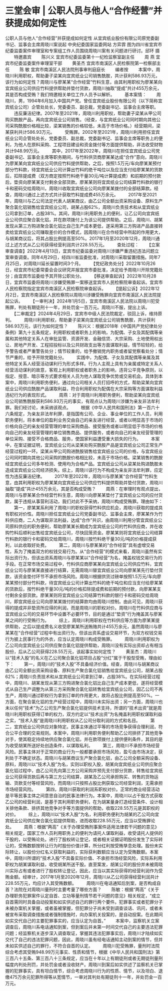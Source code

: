 # 三堂会审 | 公职人员与他人“合作经营”并获提成如何定性

公职人员与他人“合作经营”并获提成如何定性
从宜宾纸业股份有限公司原党委副书记、监事会主席周晓川案说起
中央纪委国家监委网站 方弈霏
图为四川省宜宾市纪委监委案件审理室和专案组工作人员围绕周晓川案有关问题进行研讨。邱环 摄
　　特邀嘉宾
　　陈兴义 宜宾市纪委监委第十一纪检监察室副主任
　　周 燕 宜宾市纪委监委案件审理室干部
　　黄圣杰 宜宾市南溪区人民检察院第一检察部主任
　　陈 敏 宜宾市南溪区人民法院刑事审判庭庭长
　　编者按
　　本案中，周晓川利用职权，帮助妻子梁某向宜宾纸业公司销售酰胺，共计获利586.93万元，该行为如何定性？周晓川与廖某某“合作经营”竹料生意，由其利用职权为廖某某向宜宾纸业公司供应竹料提供帮助并垫付货款，周晓川抽取“提成”共计455万余元，其是否构成受贿？我们特邀相关单位工作人员予以解析。
　　基本案情：
　　周晓川，男，1994年6月加入中国共产党。曾任宜宾纸业股份有限公司（以下简称宜宾纸业公司）企管处处长，党委委员、副总裁，党委副书记、监事会主席等职。
　　违反廉洁纪律。2007年至2021年，周晓川利用职权，帮助妻子梁某从甲公司购买酰胺产品，再向宜宾纸业公司销售。（经查，与宜宾纸业公司同时期向其他公司采购酰胺价格相比较，梁某销售的价格较低，未高于市场价格。）经营期间，梁某获利共计586.93万元。
　　受贿罪。2002年至2021年，周晓川利用担任宜宾纸业公司企管处处长，党委委员、副总裁，党委副书记、监事会主席等职务上的便利，为他人在原料采购、工程项目建设和资金拨付等方面提供帮助，非法收受财物共计948.99万元。
　　其中，2017年至2022年，周晓川在担任宜宾纸业公司党委副书记、监事会主席等职务期间，与竹料供货商廖某某达成“合作”意向，周晓川为廖某某向宜宾纸业公司供应竹料提供帮助，之后，按照1.5万元/车向廖某某预付部分竹料款，待宜宾纸业公司计算出竹料的绝干吨位以及应当支付给廖某某的货款后，扣除提成费（双方商定按照竹料绝干量30元/吨计算提成费）和前期的预付款后，垫资向廖某某支付剩余全部货款。廖某某则将宜宾纸业公司结算竹料款的银行卡和密码交给周晓川，周晓川收取宜宾纸业公司向廖某某拨付的全部结算款。经查，周晓川通过上述方式共计获取竹料提成费455万余元。
　　2017年至2021年，周晓川与乙公司法定代表人胡某商议，由乙公司全额出资采购设备、原料生产聚合氯化铝销售给宜宾纸业公司，胡某占股62%，周晓川负责技术和从宜宾纸业公司拿到订单，占股38%。其间，周晓川利用职务上的便利，让乙公司向宜宾纸业公司供应聚合氯化铝，并在款项拨付上为该公司提供帮助。之后，周晓川、胡某发现从第三方购进聚合氯化铝比自己生产成本更低，遂采用第三方购进产品直接转卖给宜宾纸业公司赚取差价的合作模式，因周晓川在合作经营中所起的作用更大，与胡某商议后，将其占股比例提高至50%。2017年1月至2020年12月，周晓川通过上述方式从乙公司获得经营利润共计228.55万元。
　　查处过程：
　　【立案审查调查】2022年4月13日，宜宾市纪委监委对周晓川涉嫌严重违纪违法问题立案审查调查。同年4月29日，经四川省监委批准，对周晓川采取留置措施。同年7月25日，对周晓川延长留置时间3个月。
　　【党纪政务处分】2022年10月26日，经宜宾市纪委常委会会议研究并报宜宾市委批准，决定给予周晓川开除党籍处分；由宜宾市监委给予其开除公职处分。
　　【移送审查起诉】2022年10月28日，宜宾市监委将周晓川涉嫌受贿罪一案移送宜宾市人民检察院审查起诉。宜宾市人民检察院指定宜宾市南溪区人民检察院审查起诉。
　　【提起公诉】2022年12月2日，宜宾市南溪区人民检察院以周晓川涉嫌受贿罪向宜宾市南溪区人民法院提起公诉。
　　【一审判决】2024年1月5日，宜宾市南溪区人民法院以周晓川犯受贿罪，判处有期徒刑十一年，并处罚金一百万元。周晓川不服，提出上诉。
　　【二审裁定】2024年4月29日，宜宾市中级人民法院裁定，驳回上诉，维持原判。
　　周晓川利用职权，帮助妻子梁某向宜宾纸业公司销售酰胺，共计获利586.93万元，该行为如何定性？
　　陈兴义：根据2018年《中国共产党纪律处分条例》第九十五条规定，利用职权或者职务上的影响，为配偶、子女及其配偶等亲属和其他特定关系人在审批监管、资源开发、金融信贷、大宗采购、土地使用权出让、房地产开发、工程招投标以及公共财政支出等方面谋取利益，情节较轻的，给予警告或者严重警告处分；情节较重的，给予撤销党内职务或者留党察看处分；情节严重的，给予开除党籍处分。
　　实践中，为配偶、子女及其配偶等亲属及其他特定关系人经营活动谋利行为形式多样。行为人主观上具有为亲属或特定关系人经营活动谋利的故意，客观上利用职权或者职务上的影响，违背公平竞争原则，以指定、授意、暗示等方式要求相关人员为他人谋取竞争优势或交易机会。具体到本案中，周晓川利用职务便利，通过向公司相关人员打招呼的方式，帮助梁某向宜宾纸业公司供应酰胺产品谋取利益，符合利用职权为配偶在大宗采购等方面谋取利益违纪行为的表现形式。
　　周燕：对于周晓川利用职务便利，帮助梁某向宜宾纸业公司销售酰胺获利586.93万元的事实，有观点认为周晓川涉嫌为亲友非法牟利罪。我们经讨论，未采纳该观点。
　　根据《中华人民共和国刑法》第一百六十六条规定，为亲友非法牟利罪，是指国有公司、企业、事业单位的工作人员，利用职务便利，将本单位的盈利业务交由自己的亲友进行经营，或者以明显高于市场的价格向自己的亲友经营管理的单位采购商品、接受服务或者以明显低于市场的价格向自己的亲友经营管理的单位销售商品、提供服务，或者向自己的亲友经营管理的单位采购、接受不合格商品、服务，使国家利益遭受重大损失的行为。
　　本案中，在案证据证明，宜宾纸业公司从梁某处购买酰胺产品是宜宾纸业公司正常生产经营过程的一环。梁某从甲公司购进酰胺销售给宜宾纸业公司的价格，与宜宾纸业公司同时期向其他公司采购的酰胺价格相比较，未高于市场价格。梁某销售的酰胺经宜宾纸业公司多年检测、使用均为合格产品。宜宾纸业公司从梁某处购进酰胺未造成宜宾纸业公司经济损失。综上，周晓川该行为不构成为亲友非法牟利罪，应定性为违反廉洁纪律。
　　2017年至2022年，周晓川与廖某某“合作经营”竹料生意，由其利用职权为廖某某向宜宾纸业公司供应竹料提供帮助并垫付货款，周晓川抽取“提成”共计455万余元，其是否构成受贿？
　　周燕：在审理时有观点提出，周晓川与廖某某合作经营竹料生意，周晓川向廖某某垫付了宜宾纸业公司的应付货款，属于违规从事营利活动，我们对此不予采纳，周晓川构成受贿罪。理由如下：
　　第一，廖某某系利用了周晓川的职权获得竹料供应机会，周晓川获取的提成具有职权对价性。周晓川担任宜宾纸业公司党委副书记、监事会主席，廖某某作为竹料供应商，二人为谋取非法利益，达成“合作”共识，由周晓川利用分管宜宾纸业公司原料供应的职务便利，帮助廖某某长期成为宜宾纸业公司的竹料供应商，并在收购竹料后顺利出售给宜宾纸业公司，尽快回笼资金。廖某某则将宜宾纸业公司结算竹料款的银行卡和密码交给周晓川，周晓川按竹料绝干量30元/吨的价格提成获利，以此收取好处费。
　　第二，周晓川与廖某某的“合作经营”具有虚增交易性，系为了掩盖双方的权钱交易行为。从“合作经营”的模式来看，周晓川虽然有实际出资行为，但该出资系周晓川与廖某某以“合作经营”为名，掩盖权钱交易行为的手段。在正常市场交易过程中，竹料供应商廖某某向宜宾纸业公司供应竹料，宜宾纸业公司与廖某某直接进行结算，无需周晓川替宜宾纸业公司向廖某某先行垫付货款，该资金垫付环节不承担市场风险。周晓川根据供货过磅单按照1.5万元/车向廖某某预付部分竹料款，待宜宾纸业公司计算出竹料的绝干吨位和应当支付给廖某某的货款后，按竹料绝干量30元/吨的价格扣除提成费和前期的预付款，向廖某某支付剩余全部货款。廖某某则将宜宾纸业公司结算竹料款的银行卡和密码交给周晓川，即宜宾纸业公司向廖某某拨付的结算款均由周晓川控制。由此可见，周晓川获得的提成并非垫资所应得的利润，而是周晓川的职权对价。周晓川在竹料供应商与宜宾纸业公司的交易环节中设置不必要环节，目的是通过“垫资”行为掩盖其与廖某某之间的行受贿行为。
　　综上，周晓川利用职权在竹料供应等方面为廖某某提供帮助，之后以提成费名义收受廖某某所送贿赂共计455万余元，虽然周晓川与廖某某在“合作经营”过程中有出资行为，但该出资系虚设交易环节，为双方权钱交易行为披上民事行为的外衣，应当认定周晓川构成受贿罪。
　　周晓川利用职权为乙公司向宜宾纸业公司供应聚合氯化铝提供帮助，周晓川没有实际出资却占有相当股份，后从乙公司获得228.55万元，该起事实如何定性？
　　黄圣杰：周晓川以“技术入股”的名义在乙公司聚合氯化铝项目占股“分红”属于干股型受贿，理由如下：
　　第一，周晓川的“技术入股”不具备经济价值。经查，周晓川与胡某商议由乙公司全额出资采购设备、原料生产聚合氯化铝销售给宜宾纸业公司，胡某占股62%；周晓川负责技术和从宜宾纸业公司拿到订单，占股38%。在实际经营过程中，周晓川、胡某发现从第三方购进聚合氯化铝比自己生产成本更低，遂将经营模式从自己生产调整为从第三方采购聚合氯化铝转售给宜宾纸业公司，因乙公司不再生产，周晓川通过职权行为拿到订单的作用更大，故将占股比例提高至50%。一方面，在聚合氯化铝的生产经营过程中，周晓川未实际出资；另一方面，周晓川也未以任何“技术”为乙公司生产聚合氯化铝提供技术支持，所谓的“技术出资”就是周晓川利用职权获得订单的权力，双方约定以“技术出资”为名掩盖利用职权谋取利益之实，“技术入股”是周晓川利用职权从乙公司分取利润的方式和名目。
　　第二，宜宾纸业公司供应对象特定。民事主体通过平等的市场竞争获得合理利润，符合公平合理的交易规则。本案中，周晓川利用职务便利帮助乙公司排挤了其他竞争对手，使其稳定持续地供应聚合氯化铝，并在款项拨付上提供便利条件，其目的是为收受胡某所送好处创造条件，以谋取私利。
　　第三，周晓川不承担市场经营风险。民事主体对于正常的商业行为一般都要承担市场风险，盈亏由市场决定，获利处于不确定状态。周晓川与胡某商议生产聚合氯化铝，由乙公司全额采购设备、原料，周晓川以“技术入股”为名，实则以职权入股，胡某向宜宾纸业公司供应聚合氯化铝过程中，由乙公司先向第三方公司采购并预先支付部分货款，转售给宜宾纸业公司获得货款后再与第三方公司结算，胡某及乙公司承担购买、转售的货物运输、货款支付等经营风险，而周晓川只按照占股比例获取公司经营利润，无需承担市场经营风险。
　　第四，周晓川获取的利润系职权对价。正常的商业经营活动是平等民事主体之间意思自治的民事法律行为。本案中，周晓川以占干股方式获取乙公司的经营利润，是基于其利用职务便利，在为胡某量身打造经营条件、设计相关排他条款、排挤其他竞争对手等方面提供的帮助，收取228.55万元是其职权的对价。
　　综上，周晓川以“技术入股”为名，利用职务便利为胡某的乙公司向宜宾纸业公司供应聚合氯化铝提供帮助，进而收取228.55万元，应当以受贿罪论处。
　　周燕：根据“两高”《关于办理受贿刑事案件适用法律若干问题的意见》相关规定，国家工作人员利用职务上的便利为请托人谋取利益，收受请托人提供的干股的，以受贿论处。进行了股权转让登记，或者相关证据证明股份发生了实际转让的，受贿数额按转让行为时股份价值计算，所分红利按受贿孳息处理。股份未实际转让，以股份分红名义获取利益的，实际获利数额应当认定为受贿数额。本案中，周晓川所谓的“技术入股”不具备实际价值、不承担市场经营风险，实际系利用职权为胡某谋取利益，收受胡某所送干股。直至案发，胡某公司的股份并未被周晓川实际占有或者进行了股权转让登记，因此，应当以其实际获得的经营利润作为受贿金额。经审计，2017年1月至2020年12月，周晓川从乙公司获得经营利润共计228.55万元，均应计入其受贿数额。
　　周晓川在电话通知后到案，是否构成自首？法院在对周晓川量刑时主要考量了哪些方面？
　　陈敏：根据“两高”《关于办理职务犯罪案件认定自首、立功等量刑情节若干问题的意见》相关规定，“成立自首需同时具备自动投案和如实供述自己的罪行两个要件。犯罪事实或者犯罪分子未被办案机关掌握，或者虽被掌握，但犯罪分子尚未受到调查谈话、讯问，或者未被宣布采取调查措施或者强制措施时，向办案机关投案的，是自动投案。在此期间如实交代自己的主要犯罪事实的，应当认定为自首。”
　　本案中，监察机关立案调查后，周晓川系电话通知到案，但到案后并未第一时间交代自己的主要违法犯罪问题；经监察机关逐步深入调查取证，掌握其违法犯罪事实后，周晓川才陆续如实交代了自己的违法犯罪问题，因此，周晓川虽有经电话通知主动到案的情节，但并未如实供述自己的罪行，不符合自首的认定。
　　周晓川犯受贿罪，量刑时法院综合考虑其受贿948.99万元事实、性质和情节，根据《中华人民共和国刑法》第三百八十五条、第三百八十三条规定，应当在十年以上有期徒刑或者无期徒刑量刑幅度内判处刑罚，并处罚金或者没收财产。周晓川到案后如实供述了监察机关已掌握的犯罪事实，具有坦白情节，综合考虑周晓川行为的性质、情节，以及坦白、退缴475万余元犯罪所得等从宽情节，一审对其判处有期徒刑十一年，并处罚金一百万元。